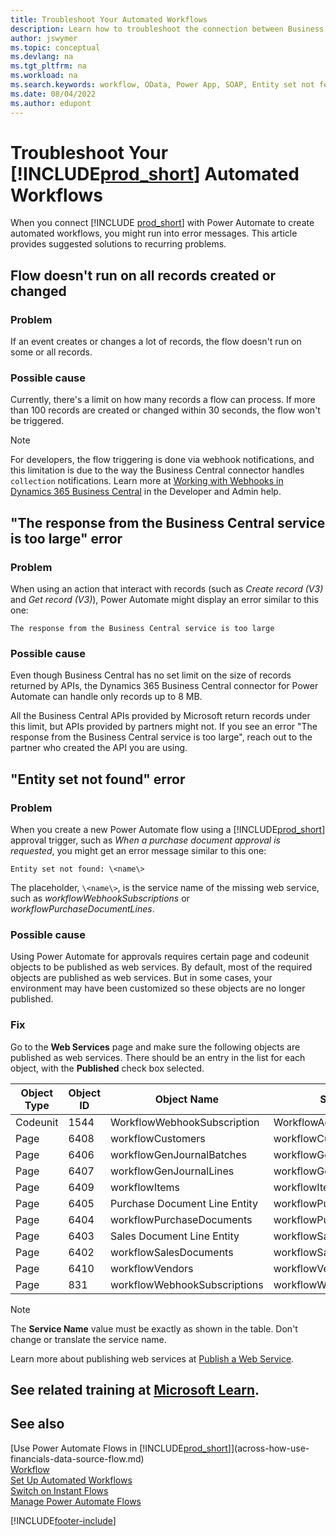 ```yaml
---
title: Troubleshoot Your Automated Workflows
description: Learn how to troubleshoot the connection between Business Central and Power Automate when you build an automated workflow.
author: jswymer
ms.topic: conceptual
ms.devlang: na
ms.tgt_pltfrm: na
ms.workload: na
ms.search.keywords: workflow, OData, Power App, SOAP, Entity set not found, workflowWebhookSubscriptions, Power Automate, 
ms.date: 08/04/2022
ms.author: edupont
---
```


# Troubleshoot Your [!INCLUDE[prod_short](includes/prod_short.md)] Automated Workflows

When you connect [!INCLUDE [prod_short](includes/prod_short.md)] with Power Automate to create automated workflows, you might run into error messages. This article provides suggested solutions to recurring problems.

## Flow doesn't run on all records created or changed

### Problem

If an event creates or changes a lot of records, the flow doesn't run on some or all records.

### Possible cause

Currently, there's a limit on how many records a flow can process. If more than 100 records are created or changed within 30 seconds, the flow won't be triggered.

> [!NOTE]
> For developers, the flow triggering is done via webhook notifications, and this limitation is due to the way the Business Central connector handles `collection` notifications. Learn more at [Working with Webhooks in Dynamics 365 Business Central](/dynamics365/business-central/dev-itpro/api-reference/v2.0/dynamics-subscriptions#notes-for-power-automate-flows) in the Developer and Admin help.

## "The response from the Business Central service is too large" error

### Problem

When using an action that interact with records (such as *Create record (V3)* and *Get record (V3)*), Power Automate might display an error similar to this one:

`The response from the Business Central service is too large`

### Possible cause

Even though Business Central has no set limit on the size of records returned by APIs, the Dynamics 365 Business Central connector for Power Automate can handle only records up to 8 MB.

All the Business Central APIs provided by Microsoft return records under this limit, but APIs provided by partners might not. If you see an error "The response from the Business Central service is too large", reach out to the partner who created the API you are using.

## "Entity set not found" error

### Problem

When you create a new Power Automate flow using a [!INCLUDE[prod_short](includes/prod_short.md)] approval trigger, such as *When a purchase document approval is requested*, you might get an error message similar to this one:

`Entity set not found: \<name\>`

The placeholder, `\<name\>`, is the service name of the missing web service, such as *workflowWebhookSubscriptions* or *workflowPurchaseDocumentLines*.

### Possible cause

Using Power Automate for approvals requires certain page and codeunit objects to be published as web services. By default, most of the required objects are published as web services. But in some cases, your environment may have been customized so these objects are no longer published.

### Fix

Go to the **Web Services** page and make sure the following objects are published as web services. There should be an entry in the list for each object, with the **Published** check box selected.  

| Object Type | Object ID | Object Name | Service Name |
|--|--|--|--|
| Codeunit | 1544 | WorkflowWebhookSubscription | WorkflowActionResponse |
| Page | 6408 | workflowCustomers | workflowCustomers |
| Page | 6406 | workflowGenJournalBatches | workflowGenJournalBatches |
| Page | 6407 | workflowGenJournalLines | workflowGenJournalLines |
| Page | 6409 | workflowItems | workflowItems |
| Page | 6405 | Purchase Document Line Entity | workflowPurchaseDocumentLines |
| Page | 6404 | workflowPurchaseDocuments | workflowPurchaseDocuments |
| Page | 6403 | Sales Document Line Entity | workflowSalesDocumentLines |
| Page | 6402 | workflowSalesDocuments | workflowSalesDocuments |
| Page | 6410 | workflowVendors | workflowVendors |
| Page | 831 | workflowWebhookSubscriptions | workflowWebhookSubscriptions |

> [!NOTE]
> The **Service Name** value must be exactly as shown in the table. Don't change or translate the service name.

Learn more about publishing web services at [Publish a Web Service](across-how-publish-web-service.md).

## See related training at [Microsoft Learn](/learn/modules/use-power-automate/).

## See also

[Use Power Automate Flows in [!INCLUDE[prod_short](includes/prod_short.md)]](across-how-use-financials-data-source-flow.md)  
[Workflow](across-workflow.md)  
[Set Up Automated Workflows](/dynamics365/business-central/dev-itpro/powerplatform/automate-workflows)  
[Switch on Instant Flows](/dynamics365/business-central/dev-itpro/powerplatform/instant-flows)  
[Manage Power Automate Flows](/dynamics365/business-central/dev-itpro/powerplatform/manage-power-automate-flows)  

[!INCLUDE[footer-include](includes/footer-banner.md)]
